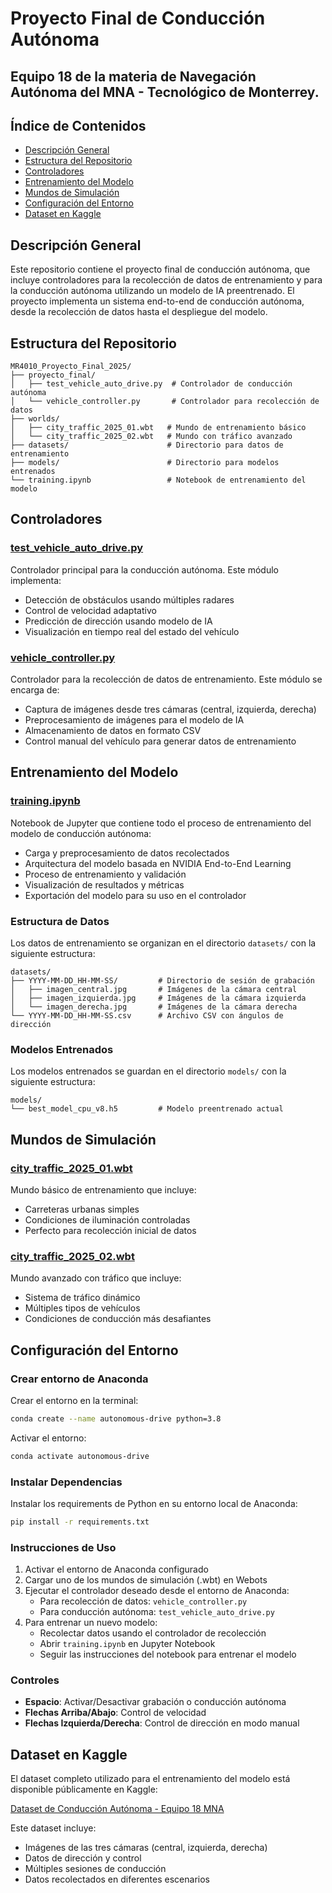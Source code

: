 # Proyecto Final de Conducción Autónoma

## Equipo 18 de la materia de Navegación Autónoma del MNA - Tecnológico de Monterrey.

## Índice de Contenidos
- [Descripción General](#descripción-general)
- [Estructura del Repositorio](#estructura-del-repositorio)
- [Controladores](#controladores)
- [Entrenamiento del Modelo](#entrenamiento-del-modelo)
- [Mundos de Simulación](#mundos-de-simulación)
- [Configuración del Entorno](#configuración-del-entorno)
- [Dataset en Kaggle](#dataset-en-kaggle)

## Descripción General
Este repositorio contiene el proyecto final de conducción autónoma, que incluye controladores para la recolección de datos de entrenamiento y para la conducción autónoma utilizando un modelo de IA preentrenado. El proyecto implementa un sistema end-to-end de conducción autónoma, desde la recolección de datos hasta el despliegue del modelo.

## Estructura del Repositorio
```
MR4010_Proyecto_Final_2025/
├── proyecto_final/
│   ├── test_vehicle_auto_drive.py  # Controlador de conducción autónoma
│   └── vehicle_controller.py       # Controlador para recolección de datos
├── worlds/
│   ├── city_traffic_2025_01.wbt   # Mundo de entrenamiento básico
│   └── city_traffic_2025_02.wbt   # Mundo con tráfico avanzado
├── datasets/                      # Directorio para datos de entrenamiento
├── models/                        # Directorio para modelos entrenados
└── training.ipynb                 # Notebook de entrenamiento del modelo
```

## Controladores

### [test_vehicle_auto_drive.py](MR4010_Proyecto_Final_2025/proyecto_final/test_vehicle_auto_drive.py)
Controlador principal para la conducción autónoma. Este módulo implementa:
- Detección de obstáculos usando múltiples radares
- Control de velocidad adaptativo
- Predicción de dirección usando modelo de IA
- Visualización en tiempo real del estado del vehículo

### [vehicle_controller.py](MR4010_Proyecto_Final_2025/proyecto_final/vehicle_controller.py)
Controlador para la recolección de datos de entrenamiento. Este módulo se encarga de:
- Captura de imágenes desde tres cámaras (central, izquierda, derecha)
- Preprocesamiento de imágenes para el modelo de IA
- Almacenamiento de datos en formato CSV
- Control manual del vehículo para generar datos de entrenamiento

## Entrenamiento del Modelo

### [training.ipynb](training.ipynb)
Notebook de Jupyter que contiene todo el proceso de entrenamiento del modelo de conducción autónoma:
- Carga y preprocesamiento de datos recolectados
- Arquitectura del modelo basada en NVIDIA End-to-End Learning
- Proceso de entrenamiento y validación
- Visualización de resultados y métricas
- Exportación del modelo para su uso en el controlador

### Estructura de Datos
Los datos de entrenamiento se organizan en el directorio `datasets/` con la siguiente estructura:
```
datasets/
├── YYYY-MM-DD_HH-MM-SS/         # Directorio de sesión de grabación
│   ├── imagen_central.jpg       # Imágenes de la cámara central
│   ├── imagen_izquierda.jpg     # Imágenes de la cámara izquierda
│   └── imagen_derecha.jpg       # Imágenes de la cámara derecha
└── YYYY-MM-DD_HH-MM-SS.csv      # Archivo CSV con ángulos de dirección
```

### Modelos Entrenados
Los modelos entrenados se guardan en el directorio `models/` con la siguiente estructura:
```
models/
└── best_model_cpu_v8.h5         # Modelo preentrenado actual
```

## Mundos de Simulación

### [city_traffic_2025_01.wbt](MR4010_Proyecto_Final_2025/worlds/city_traffic_2025_01.wbt)
Mundo básico de entrenamiento que incluye:
- Carreteras urbanas simples
- Condiciones de iluminación controladas
- Perfecto para recolección inicial de datos

### [city_traffic_2025_02.wbt](MR4010_Proyecto_Final_2025/worlds/city_traffic_2025_02.wbt)
Mundo avanzado con tráfico que incluye:
- Sistema de tráfico dinámico
- Múltiples tipos de vehículos
- Condiciones de conducción más desafiantes

## Configuración del Entorno

### Crear entorno de Anaconda

Crear el entorno en la terminal:

```bash
conda create --name autonomous-drive python=3.8
```

Activar el entorno:

```bash
conda activate autonomous-drive
```

### Instalar Dependencias

Instalar los requirements de Python en su entorno local de Anaconda:

```bash
pip install -r requirements.txt
```

### Instrucciones de Uso

1. Activar el entorno de Anaconda configurado
2. Cargar uno de los mundos de simulación (.wbt) en Webots
3. Ejecutar el controlador deseado desde el entorno de Anaconda:
   - Para recolección de datos: `vehicle_controller.py`
   - Para conducción autónoma: `test_vehicle_auto_drive.py`
4. Para entrenar un nuevo modelo:
   - Recolectar datos usando el controlador de recolección
   - Abrir `training.ipynb` en Jupyter Notebook
   - Seguir las instrucciones del notebook para entrenar el modelo

### Controles
- **Espacio**: Activar/Desactivar grabación o conducción autónoma
- **Flechas Arriba/Abajo**: Control de velocidad
- **Flechas Izquierda/Derecha**: Control de dirección en modo manual

## Dataset en Kaggle

El dataset completo utilizado para el entrenamiento del modelo está disponible públicamente en Kaggle:

[Dataset de Conducción Autónoma - Equipo 18 MNA](https://www.kaggle.com/datasets/armandoanayatec/webot-dataset-nvidia-mna-team-18/)

Este dataset incluye:
- Imágenes de las tres cámaras (central, izquierda, derecha)
- Datos de dirección y control
- Múltiples sesiones de conducción
- Datos recolectados en diferentes escenarios
